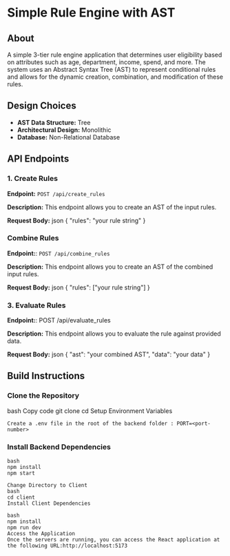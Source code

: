 # Simple Rule Engine with AST

## About

A simple 3-tier rule engine application that determines user eligibility based on attributes such as age, department, income, spend, and more. The system uses an Abstract Syntax Tree (AST) to represent conditional rules and allows for the dynamic creation, combination, and modification of these rules.

## Design Choices

- **AST Data Structure:** Tree
- **Architectural Design:** Monolithic
- **Database:** Non-Relational Database

## API Endpoints

### 1. Create Rules

**Endpoint:** `POST /api/create_rules`

**Description:** This endpoint allows you to create an AST of the input rules.

**Request Body:**
json
{
  "rules": "your rule string"
}

### Combine Rules
**Endpoint:**: `POST /api/combine_rules`

**Description:** This endpoint allows you to create an AST of the combined input rules.

**Request Body:**
json
{
  "rules": ["your rule string"]
}

### 3. Evaluate Rules
**Endpoint:**: POST /api/evaluate_rules

**Description:** This endpoint allows you to evaluate the rule against provided data.

**Request Body:**
json
{
  "ast": "your combined AST",
  "data": "your data"
}

## Build Instructions
 ### Clone the Repository

bash
    Copy code
    git clone <repository-url>
    cd <repository-name>
    Setup Environment Variables

    Create a .env file in the root of the backend folder : PORT=<port-number>

### Install Backend Dependencies

    bash
    npm install
    npm start

    Change Directory to Client
    bash
    cd client
    Install Client Dependencies

    bash
    npm install
    npm run dev
    Access the Application
    Once the servers are running, you can access the React application at the following URL:http://localhost:5173